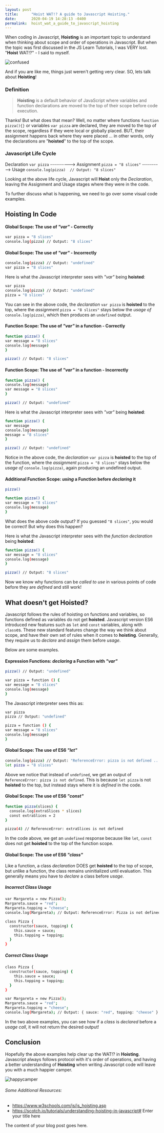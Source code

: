 ```yaml
---
layout: post
title:      "Hoist WAT!? A guide to Javascript Hoisting."
date:       2020-04-19 14:28:13 -0400
permalink:  hoist_wat_a_guide_to_javascript_hoisting
---
```




When coding in Javascript, **Hoisting** is an important topic to understand when thinking about scope and order of operations in Javascript. But when the topic was first discussed in the JS Learn Tutorials, I was VERY lost. 
"**Hoist** WAT!?" - I said to myself.

![confused](https://media.giphy.com/media/5t9wJjyHAOxvnxcPNk/giphy.gif)

And if you are like me, things just weren't getting very clear.
SO, lets talk about **Hoisting**!

### Definition

> **Hoisting** is a default behavior of JavaScript where variables and function declarations are moved to the top of their scope before code execution.

Thanks! But what does that mean?
Well, no matter where functions ``` function pizza(){} ``` or variables ``` var pizza ``` are declared, they are moved to the top of the scope, regardless if they were local or globally placed. BUT, their assignment happens back where they were placed ... in other words, only the declarations are "**hoisted**" to the top of the scope.

### Javascript Life Cycle
Declaration ``` var pizza ``` ----------> Assignment  ``` pizza = "8 slices" ``` ----------> Usage ``` console.log(pizza)  // Output: "8 slices" ```

Looking at the above life cycle, Javascript will **Hoist** only the *Declaration*, leaving the Assignment and Usage stages where they were in the code.

To further discuss what is happening, we need to go over some visual code examples.
## **Hoisting** In Code

#### Global Scope: The use of *"var"* - Correctly
```sh
var pizza = "8 slices"
console.log(pizza) // Output: "8 slices"
```

#### Global Scope: The use of *"var"* - Incorrectly
```sh
console.log(pizza) // Output: "undefined"
var pizza = "8 slices"
```
Here is what the Javascript interpreter sees with *"var"* being **hoisted**:
```sh
var pizza
console.log(pizza) // Output: "undefined"
pizza = "8 slices"
```
You can see in the above code, the *declaration* ``` var pizza ``` is **hoisted** to the top, where the *assignment* ``` pizza = "8 slices" ``` stays below the *usage of* ```console.log(pizza)```, which then produces an ```undefined``` output.

#### Function Scope: The use of *"var"* in a function - Correctly
```sh
function pizza() {
var message = "8 slices"
console.log(message)
}

pizza() // Output: "8 slices"
```

#### Function Scope: The use of *"var"* in a function - Incorrectly
```sh
function pizza() {
console.log(message)
var message = "8 slices"
}

pizza() // Output: "undefined"
```
Here is what the Javascript interpreter sees with *"var"* being **hoisted**:
```sh
function pizza() {
var message
console.log(message)
message = "8 slices"
}

pizza() // Output: "undefined"
```
Notice in the above code, the *declaration* ``` var pizza ``` is **hoisted** to the top of the function, where the *assignment* ``` pizza = "8 slices" ``` stays below the *usage of* ```console.log(pizza)```, again producing an undefined output.

#### Additional Function Scope: *using* a Function before *declaring* it
```sh
pizza()

function pizza() {
var message = "8 slices"
console.log(message)
}
```
What does the above code output? If you guessed ```"8 slices"```, you would be correct!
But why does this happen?

Here is what the Javascript interpreter sees with the *function declaration*  being **hoisted**:
```sh
function pizza() {
var message = "8 slices"
console.log(message)
}

pizza() // Output: "8 slices"
```

Now we know why functions can be *called to use* in various points of code before they are *defined* and still work!

## What doesn't get **Hoisted**?
Javascript follows the rules of hoisting on functions and variables, so functions defined as variables do not get **hoisted**.
Javascript version ES6 introduced new features such as ```let``` and ```const``` variables, along with ```class```es. These new standard features change the way we think about scope, and have their own set of rules when it comes to **hoisting**. Generally, they require us to *declare* and *assign* them before *usage*.

Below are some examples.

#### Expression Functions: *declaring* a Function with *"var"*
```sh
pizza() // Output: "undefined"

var pizza = function () {
var message = "8 slices"
console.log(message)
}
```

The Javascript interpreter sees this as:
```sh
var pizza
pizza // Output: "undefined"

pizza = function () {
var message = "8 slices"
console.log(message)
}
```

#### Global Scope: The use of ES6 *"let"*
```sh
console.log(pizza) // Output: "ReferenceError: pizza is not defined ..."
let pizza = "8 slices"
```
Above we notice that instead of ```undefined```, we get an output of ```ReferenceError: pizza is not defined```. This is because ```let pizza``` is not **hoisted** to the top, but instead stays where it is *defined* in the code.

#### Global Scope: The use of ES6 *"const"*
```sh
function pizza(slices) {
  console.log(extraSlices * slices)
  const extraSlices = 2
}

pizza(4) // ReferenceError: extraSlices is not defined
```
In the code above, we get an ```undefined``` response because like ```let```, ```const``` does not get **hoisted** to the top of the function scope.

#### Global Scope: The use of ES6 *"class"*
Like a function, a class *declaration* DOES get **hoisted** to the top of scope, but unlike a function, the class remains uninitialized until evaluation. This generally means you have to *declare* a class before *usage*.

##### Incorrect *Class* Usage
```sh
var Margareta = new Pizza();
Margareta.sauce = "red";
Margareta.topping = "cheese";
console.log(Margareta); // Output: ReferenceError: Pizza is not defined

class Pizza {
  constructor(sauce, topping) {
    this.sauce = sauce;
    this.topping = topping;
  }
}
```

##### Correct *Class* Usage
```sh
class Pizza {
  constructor(sauce, topping) {
    this.sauce = sauce;
    this.topping = topping;
  }
}

var Margareta = new Pizza();
Margareta.sauce = "red";
Margareta.topping = "cheese";
console.log(Margareta); // Output: { sauce: "red", topping: "cheese" }
```
In the two above examples, you can see how if a *class* is *declared* before a *usage call*, it will not return the desired output!


## Conclusion 
Hopefully the above examples help clear up the WAT!? in **Hoisting**. Javascript always follows protocol with it's order of operations, and having a better understanding of **Hoisting** when writing Javascript code will leave you with a much happier camper.

![happycamper](https://media.giphy.com/media/xTEvYwzGarSU4J4FiM/giphy.gif)

###### Some Additional Resources:
  - https://www.w3schools.com/js/js_hoisting.asp
  - https://scotch.io/tutorials/understanding-hoisting-in-javascript# Enter your title here

The content of your blog post goes here.
